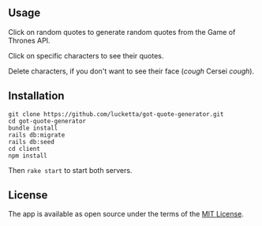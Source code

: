## Usage ##

Click on random quotes to generate random quotes from the Game of Thrones API.

Click on specific characters to see their quotes.

Delete characters, if you don't want to see their face (*cough* Cersei *cough*).

## Installation ##

```shell
git clone https://github.com/lucketta/got-quote-generator.git
cd got-quote-generator
bundle install
rails db:migrate
rails db:seed
cd client
npm install
```

Then `rake start` to start both servers.

## License ##

The app is available as open source under the terms of the [MIT License](https://github.com/lucketta/got-quote-generator/blob/master/LICENSE).
